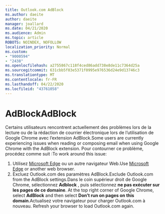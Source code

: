 ```yaml
---
title: Outlook.com AdBlock
ms.author: daeite
author: daeite
manager: joallard
ms.date: 04/21/2020
ms.audience: Admin
ms.topic: article
ROBOTS: NOINDEX, NOFOLLOW
localization_priority: Normal
ms.custom:
- "9000594"
- "2438"
ms.openlocfilehash: a2755867c118f4ced86add738e8de11c7364d25a
ms.sourcegitcommit: 631cbb5f03e5371f0995e976536d24e9d13746c3
ms.translationtype: MT
ms.contentlocale: fr-FR
ms.lasthandoff: 04/22/2020
ms.locfileid: "43761058"
---
```

# <a name="adblock"></a><span data-ttu-id="aab5b-102">AdBlock</span><span class="sxs-lookup"><span data-stu-id="aab5b-102">AdBlock</span></span>

<span data-ttu-id="aab5b-103">Certains utilisateurs rencontrent actuellement des problèmes lors de la lecture ou de la rédaction de courrier électronique lors de l’utilisation de Google Chrome avec l’extension AdBlock.</span><span class="sxs-lookup"><span data-stu-id="aab5b-103">Some users are currently experiencing issues when reading or composing email when using Google Chrome with the AdBlock extension.</span></span> <span data-ttu-id="aab5b-104">Pour contourner ce problème, procédez comme suit :</span><span class="sxs-lookup"><span data-stu-id="aab5b-104">To work around this issue:</span></span>

1. <span data-ttu-id="aab5b-105">Utilisez [Microsoft Edge](https://www.microsoft.com/windows/microsoft-edge) ou un autre navigateur Web.</span><span class="sxs-lookup"><span data-stu-id="aab5b-105">Use [Microsoft Edge](https://www.microsoft.com/windows/microsoft-edge) or another web browser.</span></span>
1. <span data-ttu-id="aab5b-106">Excluez Outlook.com des paramètres AdBlock.</span><span class="sxs-lookup"><span data-stu-id="aab5b-106">Exclude Outlook.com from the AdBlock settings.</span></span><span data-ttu-id="aab5b-107">Dans le coin supérieur droit de Google Chrome, sélectionnez **Adblock** , puis sélectionnez **ne pas exécuter sur les pages de ce domaine**.</span><span class="sxs-lookup"><span data-stu-id="aab5b-107"> At the top right corner of Google Chrome, select **AdBlock** and then select **Don’t run on pages on this domain**.</span></span><span data-ttu-id="aab5b-108">Actualisez votre navigateur pour charger Outlook.com à nouveau.</span><span class="sxs-lookup"><span data-stu-id="aab5b-108"> Refresh your browser to load Outlook.com again.</span></span>
